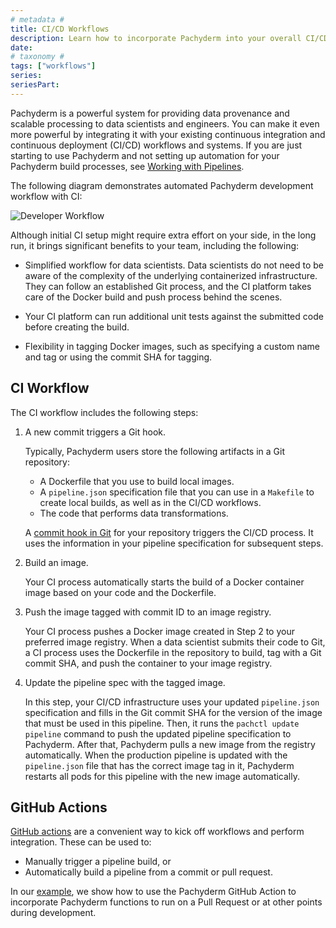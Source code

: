 ```yaml
---
# metadata # 
title: CI/CD Workflows
description: Learn how to incorporate Pachyderm into your overall CI/CD workflows.
date: 
# taxonomy #
tags: ["workflows"]
series:
seriesPart:
---
```


Pachyderm is a powerful system for providing data
provenance and scalable processing to data
scientists and engineers. You can make it even
more powerful by integrating it with your existing
continuous integration and continuous deployment (CI/CD)
workflows and systems. If you are just starting to use Pachyderm
and not setting up automation for your Pachyderm build
processes, see [Working with Pipelines](../working-with-pipelines).

The following diagram demonstrates automated Pachyderm
development workflow with CI:

![Developer Workflow](../../../assets/images/d_developer_workflow102.svg)

Although initial CI setup might require extra effort on your side,
in the long run, it brings significant benefits to your team,
including the following:

* Simplified workflow for data scientists. Data scientists do not need to be
aware of the complexity of the underlying containerized infrastructure. They
can follow an established Git process, and the CI platform takes care of the
Docker build and push process behind the scenes.

* Your CI platform can run additional unit tests against the submitted
code before creating the build.

* Flexibility in tagging Docker images, such as specifying a custom name
and tag or using the commit SHA for tagging.


## CI Workflow

The CI workflow includes the following steps:

1. A new commit triggers a Git hook.

      Typically, Pachyderm users store the following artifacts in a
      Git repository:
      
      * A Dockerfile that you use to build local images.
      * A `pipeline.json` specification file that you can use in a `Makefile` to create local builds, as well as in the CI/CD workflows.
      * The code that performs data transformations.

      A [commit hook in Git](https://git-scm.com/book/en/v2/Customizing-Git-Git-Hooks)
      for your repository triggers the CI/CD process. It uses the
      information in your pipeline specification for subsequent steps.

1. Build an image.

      Your CI process automatically starts the build of a Docker container
      image based on your code and the Dockerfile.

1. Push the image tagged with commit ID to an image registry.

      Your CI process pushes a Docker image created in Step 2 to your preferred
      image registry. When a data scientist submits their code to Git, a CI
      process uses the Dockerfile in the repository to build, tag with a Git
      commit SHA, and push the container to your image registry.

1. Update the pipeline spec with the tagged image.

      In this step, your CI/CD infrastructure uses your updated `pipeline.json`
      specification and fills in the Git commit
      SHA for the version of the image that must be used in this pipeline.
      Then, it runs the `pachctl update pipeline` command to push the
      updated pipeline specification to Pachyderm. After that,
      Pachyderm pulls a new image from the registry automatically.
      When the production pipeline is updated with the `pipeline.json`
      file that has the correct image tag in it, Pachyderm restarts all pods
      for this pipeline with the new image automatically.


## GitHub Actions
[GitHub actions](https://github.com/features/actions) are a convenient way to kick off workflows and perform integration. These can be used to:

* Manually trigger a pipeline build, or
* Automatically build a pipeline from a commit or pull request.

In our [example](https://github.com/pachyderm/pachyderm/tree/workflows/examples/workflows/github-actions), we show how to use the Pachyderm GitHub Action to incorporate Pachyderm functions to run on a Pull Request or at other points during development.


